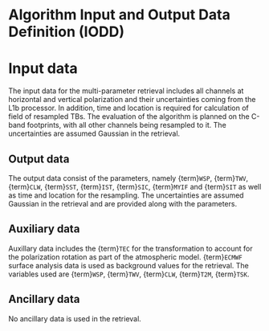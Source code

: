 # Algorithm Input and Output Data Definition (IODD)

# Input data

The input data for the multi-parameter retrieval includes all channels at
horizontal and vertical polarization and their uncertainties coming from the
L1b processor. In addition, time and location is required for calculation of
field of resampled TBs. The evaluation of the algorithm is planned on the
C-band footprints, with all other channels being resampled to it. The
uncertainties are assumed Gaussian in the retrieval. 

## Output data

The output data consist of the parameters, namely {term}`WSP`, {term}`TWV`,
{term}`CLW`, {term}`SST`, {term}`IST`, {term}`SIC`, {term}`MYIF` and
{term}`SIT` as well as time and location for the resampling. The uncertainties are assumed
Gaussian in the retrieval and are provided along with the parameters. 

## Auxiliary data
Auxillary data includes the {term}`TEC` for the transformation to account for
the polarization rotation as part of the atmospheric model. {term}`ECMWF`
surface analysis data is used as background values for the retrieval. The
variables used are {term}`WSP`, {term}`TWV`, {term}`CLW`, {term}`T2M`,
{term}`TSK`. 


## Ancillary data
No ancillary data is used in the retrieval.
